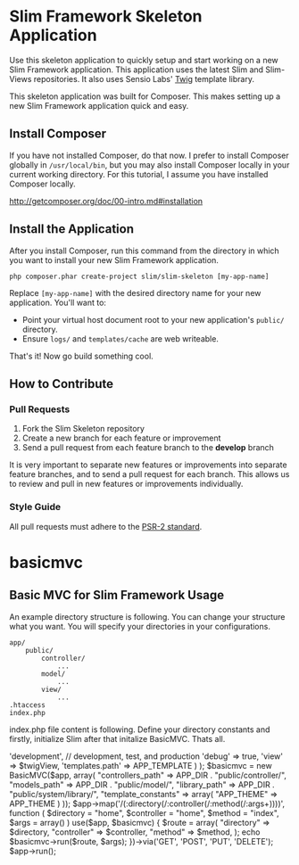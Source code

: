 # Slim Framework Skeleton Application

Use this skeleton application to quickly setup and start working on a new Slim Framework application. This application uses the latest Slim and Slim-Views repositories. It also uses Sensio Labs' [Twig](http://twig.sensiolabs.org) template library.

This skeleton application was built for Composer. This makes setting up a new Slim Framework application quick and easy.

## Install Composer

If you have not installed Composer, do that now. I prefer to install Composer globally in `/usr/local/bin`, but you may also install Composer locally in your current working directory. For this tutorial, I assume you have installed Composer locally.

<http://getcomposer.org/doc/00-intro.md#installation>

## Install the Application

After you install Composer, run this command from the directory in which you want to install your new Slim Framework application.

    php composer.phar create-project slim/slim-skeleton [my-app-name]

Replace <code>[my-app-name]</code> with the desired directory name for your new application. You'll want to:
* Point your virtual host document root to your new application's `public/` directory.
* Ensure `logs/` and `templates/cache` are web writeable.

That's it! Now go build something cool.

## How to Contribute

### Pull Requests

1. Fork the Slim Skeleton repository
2. Create a new branch for each feature or improvement
3. Send a pull request from each feature branch to the **develop** branch

It is very important to separate new features or improvements into separate feature branches, and to send a
pull request for each branch. This allows us to review and pull in new features or improvements individually.

### Style Guide

All pull requests must adhere to the [PSR-2 standard](https://github.com/php-fig/fig-standards/blob/master/accepted/PSR-2-coding-style-guide.md).

# basicmvc
## Basic MVC for Slim Framework Usage

An example directory structure is following. You can change your structure what you want. You will specify your directories in your configurations.

    app/
        public/
            controller/
                ...
            model/
                ...
            view/
                ...
    .htaccess
    index.php
index.php file content is following. Define your directory constants and firstly, initialize Slim after that initalize BasicMVC. Thats all.

<?php 
/************** Some Configurations ****************/
define("APP_DIR", __DIR__ . "/app/");
define("APP_THEME", "default");
define("APP_TEMPLATE", APP_DIR . "public/view/theme/".APP_THEME."/");
/********** End of Some Configurations *************/


require_once __DIR__ . '/../vendor/autoload.php';

use BasicMVC\BasicMVC;

$twigView = new \Slim\Views\Twig();

$app = new \Slim\Slim(
    array(
        'mode'              => 'development', // development, test, and production
        'debug'             => true,
        'view'              => $twigView,
        'templates.path'    => APP_TEMPLATE
        )
    );

$basicmvc = new BasicMVC($app, array(
    "controllers_path"   => APP_DIR . "public/controller/",
    "models_path"        => APP_DIR . "public/model/",
    "library_path"       => APP_DIR . "public/system/library/",
    "template_constants" => array(
        "APP_THEME"     => APP_THEME
    )
));

$app->map('/(:directory(/:controller(/:method(/:args+))))', 
            function (
                $directory = "home", 
                $controller = "home", 
                $method = "index", 
                $args = array()
            ) use($app, $basicmvc) {

    $route = array(
        "directory"       => $directory,
        "controller"      => $controller,
        "method"          => $method,
        );

    echo $basicmvc->run($route, $args);

})->via('GET', 'POST', 'PUT', 'DELETE');

$app->run();
